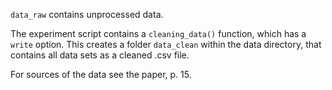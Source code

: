 
`data_raw` contains unprocessed data.

The experiment script contains a `cleaning_data()` function, which has a `write` option. This creates a folder `data_clean` within the data directory, that contains all data sets as a cleaned .csv file.

For sources of the data see the paper, p. 15.

